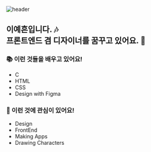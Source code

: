 ![header](https://capsule-render.vercel.app/api?type=waving&color=auto&height=300&section=header&text=Welcome%20&fontSize=90)


<h2>이예흔입니다. 🎶 <br>프론트엔드 겸 디자이너를 꿈꾸고 있어요. 🧸</h2>

<h3>📚 이런 것들을 배우고 있어요!</h3>
<ul>
  <li>C</li>
  <li>HTML</li>
  <li>CSS</li>
  <li>Design with Figma</li>
  </ul>
  
<h3>🎈 이런 것에 관심이 있어요!</h3>
<ul>
  <li>Design</li>
  <li>FrontEnd</li>
  <li>Making Apps</li>
  <li>Drawing Characters</li>
</ul>
